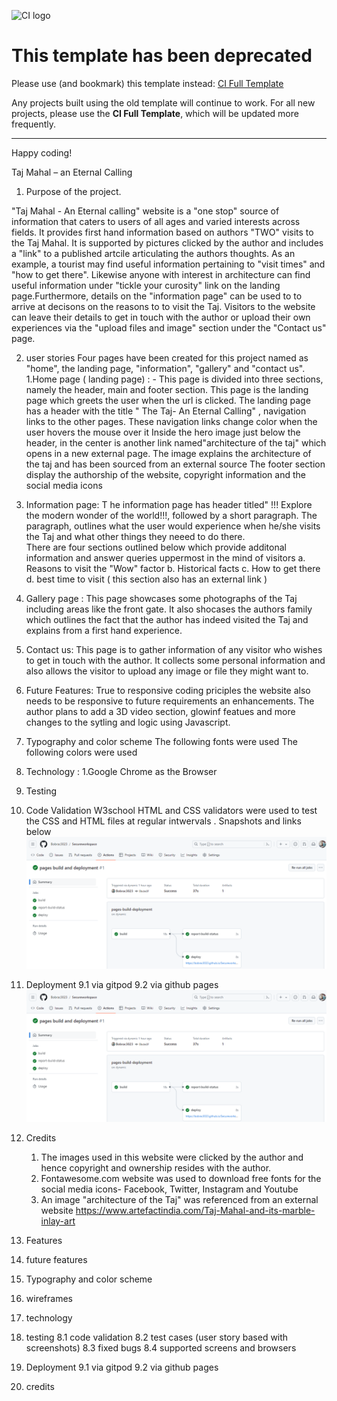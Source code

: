 ![CI logo](https://codeinstitute.s3.amazonaws.com/fullstack/ci_logo_small.png)

# This template has been deprecated

Please use (and bookmark) this template instead: [CI Full Template](https://github.com/Code-Institute-Org/ci-full-template)

Any projects built using the old template will continue to work. For all new projects, please use the **CI Full Template**, which will be updated more frequently.

---
Happy coding!

Taj Mahal – an Eternal Calling 

1. Purpose of the project. 

"Taj Mahal - An Eternal calling" website is a "one stop" source of information that caters to users of all ages and varied interests across fields. It provides first hand information based on authors "TWO" visits to the Taj Mahal. It is supported by pictures clicked by the author and includes a "link" to a published artcile articulating the authors thoughts.
As an example, a tourist may find useful information pertaining to "visit times" and "how to get there". Likewise anyone with interest in architecture can find useful information under "tickle your curosity" link on the landing page.Furthermore, details on the "information page" can be used to to arrive at decisons on the reasons to to visit the Taj. 
Visitors to the website can leave their details to get in touch with the author or upload their own experiences via the "upload files and image" section under the "Contact us" page. 
 
2. user stories
Four pages have been created for this project named as "home", the landing page, "information", "gallery" and "contact us".
1.Home page ( landing page) : - 
    This page is divided into three sections, namely the header, main and footer section. This page is the landing page which greets the user when the url is clicked. The landing page has a header with the title " The Taj- An Eternal Calling" , navigation links to the other pages. These navigation links change color when the user hovers the mouse over it 
    Inside the hero image just below the header, in the center is another link named"architecture of the taj" which opens in a new external page. The  image explains the architecture of the taj and has been sourced from an external source 
    The footer section display the authorship of the website, copyright information and the social media icons
2. Information page: T
    he information page has header titled" !!! Explore the modern wonder of the world!!!, followed by a short paragraph. The paragraph, outlines what the user would experience when he/she visits the Taj and what other things they neeed to do there.  
    There are four sections outlined below which provide additonal information and answer queries uppermost in the mind of  visitors 
    a. Reasons to visit the "Wow" factor 
    b. Historical facts 
    c. How to get there 
    d. best time to visit ( this section also has an external link ) 
3. Gallery page : 
    This page showcases some photographs of the Taj including areas like the front gate. 
    It also shocases the authors family which outlines the fact that the author has indeed visited the Taj and explains from a first hand experience. 
4. Contact us:
    This page is to gather information of any visitor who wishes to get in touch with the author. It collects some personal information and also allows the visitor to upload any image or file they might want to. 

3. Future Features: 
    True to responsive coding priciples the website also needs to be responsive to future requirements an enhancements.
    The author plans to add a 3D video section, glowinf featues and more changes to the sytling and logic using Javascript.

4. Typography and color scheme 
        The following fonts were used 
        The following colors were used 
5. Technology : 
        1.Google Chrome as the Browser  
6. Testing 

1. Code Validation
W3school HTML and CSS validators were used to test the CSS and HTML files at regular intwervals . Snapshots and links below 
![alt text](image.png)

7. Deployment 
  9.1 via gitpod
   9.2 via github pages
   ![alt text](image.png)

5. Credits
    1. The images used in this website were clicked by the author and hence copyright and ownership resides with the author.
    2. Fontawesome.com website was used to download free fonts for the social media icons- Facebook, Twitter, Instagram and Youtube 
    3. An image "architecture of the Taj" was referenced from an external website  https://www.artefactindia.com/Taj-Mahal-and-its-marble-inlay-art




3. Features
4. future features
5. Typography and color scheme
6. wireframes
7. technology
8. testing
   8.1 code validation
   8.2 test cases (user story based with screenshots)
   8.3 fixed bugs
   8.4 supported screens and browsers
9. Deployment
   9.1 via gitpod
   9.2 via github pages
10. credits